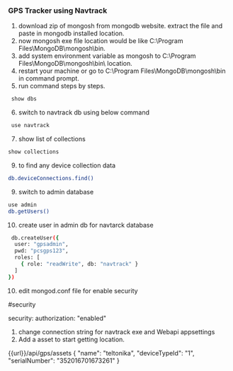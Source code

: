 ### GPS Tracker using Navtrack

1. download zip of mongosh from mongodb website. extract the file and paste in mongodb installed location.
2. now mongosh exe file location would be like C:\Program Files\MongoDB\mongosh\bin.
3. add system environment variable as mongosh to C:\Program Files\MongoDB\mongosh\bin\ location.
4. restart your machine or go to C:\Program Files\MongoDB\mongosh\bin in command prompt.
5. run command steps by steps.
```sh
 show dbs
```
6. switch to navtrack db using below command
```sh
 use navtrack
```
7. show list of collections
```sh
show collections
```
9. to find any device collection data
```sh
db.deviceConnections.find()
```
9. switch to admin database
```sh
use admin
db.getUsers()
```
10. create user in admin db for navtarck database
```sh
 db.createUser({
  user: "gpsadmin",
  pwd: "pcsgps123",
  roles: [
    { role: "readWrite", db: "navtrack" }
  ]
})
```
10. edit mongod.conf file for enable security

#security

security:
  authorization: "enabled"

1. change connection string for navtrack exe and Webapi appsettings
1. Add a asset to start getting location. 
  
{{url}}/api/gps/assets
{
    "name": "teltonika",
    "deviceTypeId": "1",
    "serialNumber": "352016701673261"
}
